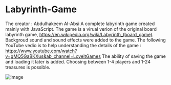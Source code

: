 # Labyrinth-Game
The creator : Abdulhakeem Al-Absi
A complete labyrinth game created mainly with JavaScript.
The game is a virual verion of the original board labyrinth game,  https://en.wikipedia.org/wiki/Labyrinth_(board_game).
Backgroud sound and sound effects were added to the game.
The following YouTube vedio is to help understanding the details of the game : https://www.youtube.com/watch?v=gMQ5GaBKXus&ab_channel=LoveitGames 
The ability of saving the game and loading it later is added.
Choosing between 1-4 players and 1-24 treasures is possible.

![image](https://user-images.githubusercontent.com/80693393/148645765-663c79e8-936a-4c96-84cf-b5d380b68340.png)

